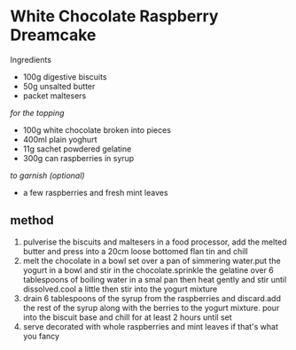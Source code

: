 # White Chocolate Raspberry Dreamcake

Ingredients

-   100g digestive biscuits
-   50g unsalted butter
-   packet maltesers

*for the topping*

-   100g white chocolate broken into pieces
-   400ml plain yoghurt
-   11g sachet powdered gelatine
-   300g can raspberries in syrup

*to garnish (optional)*

-   a few raspberries and fresh mint leaves

## method

1.  pulverise the biscuits and maltesers in a food processor, add the melted
    butter and press into a 20cm loose bottomed flan tin and chill
2.  melt the chocolate in a bowl set over a pan of simmering water.put the
    yogurt in a bowl and stir in the chocolate.sprinkle the gelatine over 6
    tablespoons of boiling water in a smal pan then heat gently and stir until
    dissolved.cool a little then stir into the yogurt mixture
3.  drain 6 tablespoons of the syrup from the raspberries and discard.add the
    rest of the syrup along with the berries to the yogurt mixture. pour into
    the biscuit base and chill for at least 2 hours until set
4.  serve decorated with whole raspberries and mint leaves if that's what you
    fancy
